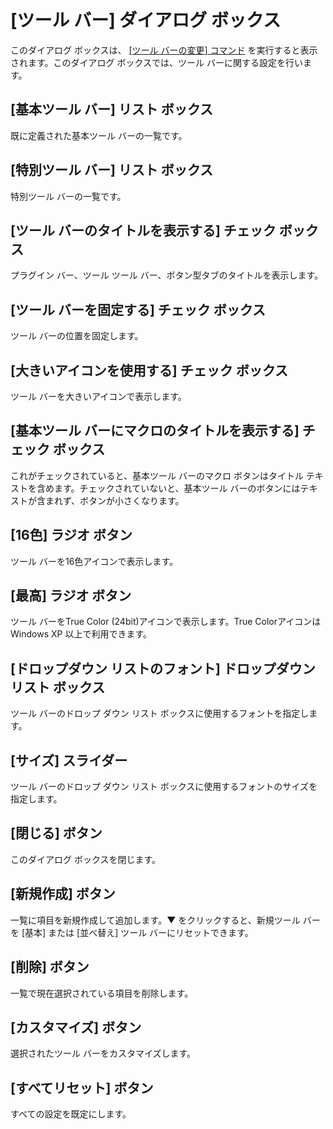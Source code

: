 # \[ツール バー\] ダイアログ ボックス

このダイアログ ボックスは、 [\[ツール バーの変更\] コマンド](../../cmd/tools/customize_toolbar) を実行すると表示されます。このダイアログ ボックスでは、ツール バーに関する設定を行います。

## \[基本ツール バー\] リスト ボックス

既に定義された基本ツール バーの一覧です。

## \[特別ツール バー\] リスト ボックス

特別ツール バーの一覧です。

## \[ツール バーのタイトルを表示する\] チェック ボックス

プラグイン バー、ツール ツール バー、ボタン型タブのタイトルを表示します。

## \[ツール バーを固定する\] チェック ボックス

ツール バーの位置を固定します。

## \[大きいアイコンを使用する\] チェック ボックス

ツール バーを大きいアイコンで表示します。

## \[基本ツール バーにマクロのタイトルを表示する\] チェック ボックス

これがチェックされていると、基本ツール バーのマクロ ボタンはタイトル テキストを含めます。チェックされていないと、基本ツール バーのボタンにはテキストが含まれず、ボタンが小さくなります。

## \[16色\] ラジオ ボタン

ツール バーを16色アイコンで表示します。

## \[最高\] ラジオ ボタン

ツール バーをTrue Color (24bit)アイコンで表示します。True Colorアイコンは Windows XP 以上で利用できます。

## \[ドロップダウン リストのフォント\] ドロップダウン リスト ボックス

ツール バーのドロップ ダウン リスト ボックスに使用するフォントを指定します。

## \[サイズ\] スライダー

ツール バーのドロップ ダウン リスト ボックスに使用するフォントのサイズを指定します。

## \[閉じる\] ボタン

このダイアログ ボックスを閉じます。

## \[新規作成\] ボタン

一覧に項目を新規作成して追加します。▼ をクリックすると、新規ツール バーを \[基本\] または \[並べ替え\] ツール バーにリセットできます。

## \[削除\] ボタン

一覧で現在選択されている項目を削除します。

## \[カスタマイズ\] ボタン

選択されたツール バーをカスタマイズします。

## \[すべてリセット\] ボタン

すべての設定を既定にします。

